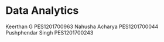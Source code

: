 # Data Analytics
Keerthan G  PES1201700963
Nahusha Acharya PES1201700044
Pushphendar Singh PES1201700243
